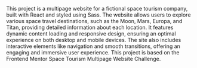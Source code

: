 This project is a multipage website for a fictional space tourism company, built with React and styled using Sass. The website allows users to explore various space travel destinations, such as the Moon, Mars, Europa, and Titan, providing detailed information about each location. It features dynamic content loading and responsive design, ensuring an optimal experience on both desktop and mobile devices. The site also includes interactive elements like navigation and smooth transitions, offering an engaging and immersive user experience. This project is based on the Frontend Mentor Space Tourism Multipage Website Challenge.
